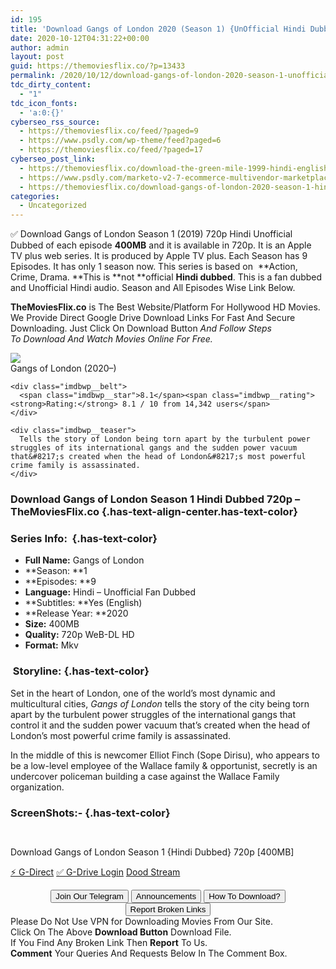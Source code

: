 ```yaml
---
id: 195
title: 'Download Gangs of London 2020 (Season 1) {UnOfficial Hindi Dubbed} 720p WeB-DL HD [400MB]'
date: 2020-10-12T04:31:22+00:00
author: admin
layout: post
guid: https://themoviesflix.co/?p=13433
permalink: /2020/10/12/download-gangs-of-london-2020-season-1-unofficial-hindi-dubbed-720p-web-dl-hd-400mb/
tdc_dirty_content:
  - "1"
tdc_icon_fonts:
  - 'a:0:{}'
cyberseo_rss_source:
  - https://themoviesflix.co/feed/?paged=9
  - https://www.psdly.com/wp-theme/feed?paged=6
  - https://themoviesflix.co/feed/?paged=17
cyberseo_post_link:
  - https://themoviesflix.co/download-the-green-mile-1999-hindi-english-480p-720p-1080p/
  - https://www.psdly.com/marketo-v2-7-ecommerce-multivendor-marketplace-woocommerce-wordpress-theme-22310459
  - https://themoviesflix.co/download-gangs-of-london-2020-season-1-hindi-720p/
categories:
  - Uncategorized
---
```

✅ Download Gangs of London Season 1 (2019)&nbsp;720p&nbsp;Hindi Unofficial Dubbed of each episode&nbsp;**400MB**&nbsp;and it is available in&nbsp;720p. It is an Apple TV plus web&nbsp;series. It is produced by Apple TV plus. Each Season has 9 Episodes. It has only 1 season now. This series is based on &nbsp;**Action, Crime, Drama.&nbsp;**This is&nbsp;**not&nbsp;**official&nbsp;**Hindi dubbed**. This is a fan dubbed and Unofficial Hindi audio. Season and All Episodes Wise Link Below.

**TheMoviesFlix.co**&nbsp;is The Best Website/Platform For Hollywood HD Movies. We Provide Direct Google Drive Download Links For Fast And Secure Downloading. Just Click On Download Button&nbsp;_And Follow Steps To&nbsp;Download And Watch Movies Online For Free._

<div class="imdbwp imdbwp--movie dark">
  <div class="imdbwp__thumb">
    <a class="imdbwp__link" target="_blank" title="Gangs of London" href="https://www.imdb.com/title/tt7661390/" rel="nofollow noopener noreferrer"><img class="imdbwp__img" src="https://m.media-amazon.com/images/M/MV5BOGJlZTE0MTQtZDdmMS00YWViLThlMDktYzk1N2RhMjY0NGEyXkEyXkFqcGdeQXVyMDA4NzMyOA@@._V1_SX300.jpg" /></a>
  </div>
  
  <div class="imdbwp__content">
    <div class="imdbwp__header">
      <span class="imdbwp__title">Gangs of London</span> (2020–)
    </div>
    
    <div class="imdbwp__belt">
      <span class="imdbwp__star">8.1</span><span class="imdbwp__rating"><strong>Rating:</strong> 8.1 / 10 from 14,342 users</span>
    </div>
    
    <div class="imdbwp__teaser">
      Tells the story of London being torn apart by the turbulent power struggles of its international gangs and the sudden power vacuum that&#8217;s created when the head of London&#8217;s most powerful crime family is assassinated.
    </div>
  </div>
</div>

### Download Gangs of London Season 1 Hindi Dubbed 720p – TheMoviesFlix.co {.has-text-align-center.has-text-color}

### Series Info:&nbsp; {.has-text-color}

  * **Full Name:**&nbsp;Gangs of London
  * **Season:&nbsp;**1
  * **Episodes:&nbsp;**9
  * **Language:**&nbsp;Hindi – Unofficial Fan Dubbed
  * **Subtitles:&nbsp;**Yes (English)
  * **Release Year:&nbsp;**2020
  * **Size:**&nbsp;400MB
  * **Quality:**&nbsp;720p WeB-DL HD
  * **Format:**&nbsp;Mkv

### &nbsp;Storyline: {.has-text-color}

Set in the heart of&nbsp;London, one of the world’s most dynamic and multicultural cities,&nbsp;_Gangs of London_&nbsp;tells the story of the city being torn apart by the turbulent power struggles of the&nbsp;international gangs&nbsp;that control it and the sudden power vacuum that’s created when the head of London’s most powerful crime family is assassinated.

In the middle of this is newcomer Elliot Finch (Sope Dirisu), who appears to be a low-level employee of the Wallace family & opportunist, secretly is an undercover policeman building a case against the Wallace Family organization.

### ScreenShots:- {.has-text-color}

<div class="wp-block-image">
  <figure class="aligncenter"><img src="https://i.imgur.com/94fajId.jpg" alt /></figure>
</div>

<div class="wp-block-image">
  <figure class="aligncenter"><img src="https://i.imgur.com/K7sE0kb.jpg" alt /></figure>
</div>

<p class="has-text-align-center has-text-color has-medium-font-size">
  Download Gangs of London Season 1 {Hindi Dubbed} 720p [400MB]
</p>

<p class="has-text-align-center">
  <a class="maxbutton-13 maxbutton maxbutton-g-direct-1" target="_blank" title="tooltip" rel="nofollow noopener noreferrer" href="https://coinquint.com/a13203/"><span class="mb-text">⚡️ G-Direct</span></a> <a class="maxbutton-14 maxbutton maxbutton-g-drive" target="_blank" title="tooltip" rel="nofollow noopener noreferrer" href="https://coinquint.com/a13200/"><span class="mb-text">✅ G-Drive Login</span></a> <a class="maxbutton-15 maxbutton maxbutton-dood-stream" target="_blank" title="tooltip" rel="nofollow noopener noreferrer" href="https://coinquint.com/a13125/"><span class="mb-text">Dood Stream</span></a>
</p>

<center>
</center>

<center>
  <a href="https://t.me/themoviesflixcom" target="_blank" data-wpel-link="external" rel="nofollow external noopener noreferrer"><button class="button button5">Join Our Telegram</button></a> <a href="https://themoviesflix.co/download-gangs-of-london-2020-season-1-hindi-720p/#" target="_blank" data-wpel-link="external" rel="nofollow external noopener noreferrer"><button class="button button5">Announcements</button></a> <a href="https://themoviesflix.com/how-to-download/" target="_blank" data-wpel-link="external" rel="nofollow external noopener noreferrer"><button class="button button5">How To Download?</button></a> <a href="https://themoviesflix.co/download-gangs-of-london-2020-season-1-hindi-720p/#" target="_blank" data-wpel-link="external" rel="nofollow external noopener noreferrer"><button class="button button5">Report Broken Links</button></a>
</center>

<div class="alert alert-danger">
  Please Do Not Use VPN for Downloading Movies From Our Site.
</div>

<div class="alert alert-success">
  Click On The Above <strong>Download Button</strong> Download File.
</div>

<div class="alert alert-warning">
  If You Find Any Broken Link Then <strong>Report</strong> To Us.
</div>

<div class="alert alert-info">
  <strong>Comment</strong> Your Queries And Requests Below In The Comment Box.
</div>